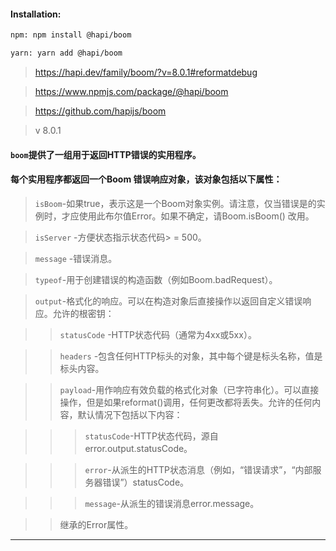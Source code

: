 #### Installation:
```bash
npm: npm install @hapi/boom

yarn: yarn add @hapi/boom
```

>https://hapi.dev/family/boom/?v=8.0.1#reformatdebug

>https://www.npmjs.com/package/@hapi/boom

>https://github.com/hapijs/boom

>v 8.0.1

#### ```boom```提供了一组用于返回HTTP错误的实用程序。

#### 每个实用程序都返回一个Boom 错误响应对象，该对象包括以下属性：

>```isBoom```-如果true，表示这是一个Boom对象实例。请注意，仅当错误是的实例时，才应使用此布尔值Error。如果不确定，请Boom.isBoom() 改用。

>```isServer``` -方便状态指示状态代码> = 500。

>```message``` -错误消息。

>```typeof```-用于创建错误的构造函数（例如Boom.badRequest）。

>```output```-格式化的响应。可以在构造对象后直接操作以返回自定义错误响应。允许的根密钥：

>>```statusCode``` -HTTP状态代码（通常为4xx或5xx）。

>>```headers``` -包含任何HTTP标头的对象，其中每个键是标头名称，值是标头内容。

>>```payload```-用作响应有效负载的格式化对象（已字符串化）。可以直接操作，但是如果reformat()调用，任何更改都将丢失。允许的任何内容，默认情况下包括以下内容：

>>>```statusCode```-HTTP状态代码，源自error.output.statusCode。

>>>```error```-从派生的HTTP状态消息（例如，“错误请求”，“内部服务器错误”）statusCode。

>>>```message```-从派生的错误消息error.message。


>>继承的Error属性。

***
